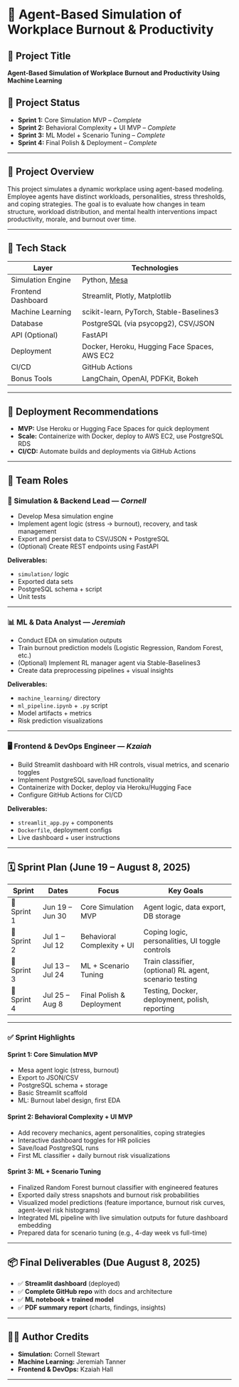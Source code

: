 # 🧠 Agent-Based Simulation of Workplace Burnout & Productivity

## 📌 Project Title  
**Agent-Based Simulation of Workplace Burnout and Productivity Using Machine Learning**

## 🚦 Project Status  
-  **Sprint 1:** Core Simulation MVP – *Complete*  
-  **Sprint 2:** Behavioral Complexity + UI MVP – *Complete*
-  **Sprint 3:** ML Model + Scenario Tuning – *Complete*
-  **Sprint 4:** Final Polish & Deployment – *Complete*

---

## 📘 Project Overview

This project simulates a dynamic workplace using agent-based modeling. Employee agents have distinct workloads, personalities, stress thresholds, and coping strategies. The goal is to evaluate how changes in team structure, workload distribution, and mental health interventions impact productivity, morale, and burnout over time.

---

## 🧠 Tech Stack

| Layer                  | Technologies |
|------------------------|--------------|
| Simulation Engine      | Python, [Mesa](https://mesa.readthedocs.io/en/stable/) |
| Frontend Dashboard     | Streamlit, Plotly, Matplotlib |
| Machine Learning       | scikit-learn, PyTorch, Stable-Baselines3 |
| Database               | PostgreSQL (via psycopg2), CSV/JSON |
| API (Optional)         | FastAPI |
| Deployment             | Docker, Heroku, Hugging Face Spaces, AWS EC2 |
| CI/CD                  | GitHub Actions |
| Bonus Tools            | LangChain, OpenAI, PDFKit, Bokeh |

---

## 🚀 Deployment Recommendations

- **MVP:** Use Heroku or Hugging Face Spaces for quick deployment
- **Scale:** Containerize with Docker, deploy to AWS EC2, use PostgreSQL RDS
- **CI/CD:** Automate builds and deployments via GitHub Actions

---

## 👥 Team Roles

### 🧠 Simulation & Backend Lead — *Cornell*
- Develop Mesa simulation engine
- Implement agent logic (stress → burnout), recovery, and task management
- Export and persist data to CSV/JSON + PostgreSQL
- (Optional) Create REST endpoints using FastAPI

**Deliverables:**
- `simulation/` logic  
- Exported data sets  
- PostgreSQL schema + script  
- Unit tests

---

### 📊 ML & Data Analyst — *Jeremiah*
- Conduct EDA on simulation outputs
- Train burnout prediction models (Logistic Regression, Random Forest, etc.)
- (Optional) Implement RL manager agent via Stable-Baselines3
- Create data preprocessing pipelines + visual insights

**Deliverables:**
- `machine_learning/` directory  
- `ml_pipeline.ipynb` + `.py` script  
- Model artifacts + metrics  
- Risk prediction visualizations

---

### 🖥️ Frontend & DevOps Engineer — *Kzaiah*
- Build Streamlit dashboard with HR controls, visual metrics, and scenario toggles
- Implement PostgreSQL save/load functionality
- Containerize with Docker, deploy via Heroku/Hugging Face
- Configure GitHub Actions for CI/CD

**Deliverables:**
- `streamlit_app.py` + components  
- `Dockerfile`, deployment configs  
- Live dashboard + user instructions

---

## 🗓️ Sprint Plan (June 19 – August 8, 2025)

| Sprint | Dates             | Focus                         | Key Goals |
|--------|-------------------|-------------------------------|-----------|
| 🏁 Sprint 1 | Jun 19 – Jun 30 | Core Simulation MVP            | Agent logic, data export, DB storage |
| 🔄 Sprint 2 | Jul 1 – Jul 12  | Behavioral Complexity + UI     | Coping logic, personalities, UI toggle controls |
| 🧠 Sprint 3 | Jul 13 – Jul 24 | ML + Scenario Tuning             | Train classifier, (optional) RL agent, scenario testing |
| 🚀 Sprint 4 | Jul 25 – Aug 8  | Final Polish & Deployment      | Testing, Docker, deployment, polish, reporting |

---

### ✅ Sprint Highlights

#### Sprint 1: Core Simulation MVP
- Mesa agent logic (stress, burnout)
- Export to JSON/CSV
- PostgreSQL schema + storage
- Basic Streamlit scaffold
- ML: Burnout label design, first EDA

#### Sprint 2: Behavioral Complexity + UI MVP
- Add recovery mechanics, agent personalities, coping strategies
- Interactive dashboard toggles for HR policies
- Save/load PostgreSQL runs
- First ML classifier + daily burnout risk visualizations

#### Sprint 3: ML + Scenario Tuning
- Finalized Random Forest burnout classifier with engineered features
- Exported daily stress snapshots and burnout risk probabilities
- Visualized model predictions (feature importance, burnout risk curves, agent-level risk histograms)
- Integrated ML pipeline with live simulation outputs for future dashboard embedding
- Prepared data for scenario tuning (e.g., 4-day week vs full-time)

---

## 📦 Final Deliverables (Due August 8, 2025)

- ✅ **Streamlit dashboard** (deployed)
- ✅ **Complete GitHub repo** with docs and architecture
- ✅ **ML notebook + trained model**
- ✅ **PDF summary report** (charts, findings, insights)

---

## 👨‍💻 Author Credits
- **Simulation:** Cornell Stewart
- **Machine Learning:** Jeremiah Tanner  
- **Frontend & DevOps:** Kzaiah Hall

---

